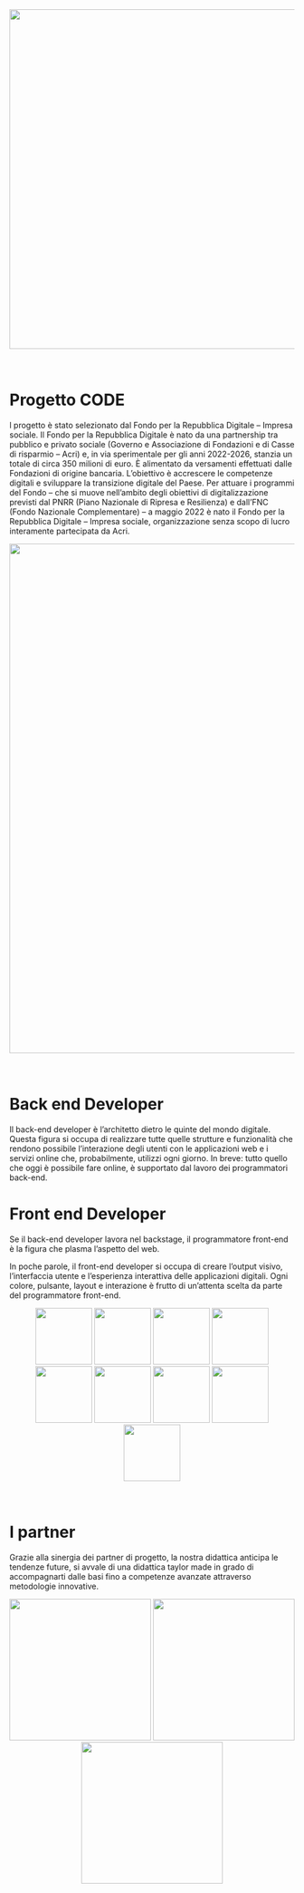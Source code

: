 <div align="center">
<img src="https://github.com/Anmol-Baranwal/Cool-GIFs-For-GitHub/assets/74038190/80728820-e06b-4f96-9c9e-9df46f0cc0a5" width="600">
</div>
<br><br>

# Progetto CODE

l progetto è stato selezionato dal Fondo per la Repubblica Digitale – Impresa sociale.
Il Fondo per la Repubblica Digitale è nato da una partnership tra pubblico e privato sociale (Governo e Associazione di Fondazioni e di Casse di risparmio – Acri) e, in via sperimentale per gli anni 2022-2026, stanzia un totale di circa 350 milioni di euro. È alimentato da versamenti effettuati dalle Fondazioni di origine bancaria. L’obiettivo è accrescere le competenze digitali e sviluppare la transizione digitale del Paese. Per attuare i programmi del Fondo – che si muove nell’ambito degli obiettivi di digitalizzazione previsti dal PNRR (Piano Nazionale di Ripresa e Resilienza) e dall’FNC (Fondo Nazionale Complementare) – a maggio 2022 è nato il Fondo per la Repubblica Digitale – Impresa sociale, organizzazione senza scopo di lucro interamente partecipata da Acri.
<div align="center">
<img src="https://user-images.githubusercontent.com/74038190/213910845-af37a709-8995-40d6-be59-724526e3c3d7.gif" width="900">
  </div>
<br><br>

# Back end Developer

Il back-end developer è l’architetto dietro le quinte del mondo digitale.
Questa figura si occupa di realizzare tutte quelle strutture e funzionalità che rendono possibile l’interazione degli utenti con le applicazioni web e i servizi online che, probabilmente, utilizzi ogni giorno.
In breve: tutto quello che oggi è possibile fare online, è supportato dal lavoro dei programmatori back-end.

# Front end Developer

Se il back-end developer lavora nel backstage, il programmatore front-end è la figura che plasma l’aspetto del web.

In poche parole, il front-end developer si occupa di creare l’output visivo, l’interfaccia utente e l’esperienza interattiva delle applicazioni digitali. Ogni colore, pulsante, layout e interazione è frutto di un’attenta scelta da parte del programmatore front-end.

<div align="center">
<img src="https://user-images.githubusercontent.com/74038190/212257454-16e3712e-945a-4ca2-b238-408ad0bf87e6.gif" width="100">
<img src="https://user-images.githubusercontent.com/74038190/212257468-1e9a91f1-b626-4baa-b15d-5c385dfa7ed2.gif" width="100">
<img src="https://user-images.githubusercontent.com/74038190/212257465-7ce8d493-cac5-494e-982a-5a9deb852c4b.gif" width="100">
<img src="https://user-images.githubusercontent.com/74038190/212257460-738ff738-247f-4445-a718-cdd0ca76e2db.gif" width="100">
<img src="https://user-images.githubusercontent.com/74038190/212281763-e6ecd7ef-c4aa-45b6-a97c-f33f6bb592bd.gif" width="100">
<img src="https://user-images.githubusercontent.com/74038190/212281775-b468df30-4edc-4bf8-a4ee-f52e1aaddc86.gif" width="100">
<img src="https://user-images.githubusercontent.com/74038190/212281780-0afd9616-8310-46e9-a898-c4f5269f1387.gif" width="100">
<img src="https://github.com/Anmol-Baranwal/Cool-GIFs-For-GitHub/assets/74038190/29fd6286-4e7b-4d6c-818f-c4765d5e39a9" width="100">
<img src="https://github.com/Anmol-Baranwal/Cool-GIFs-For-GitHub/assets/74038190/67f477ed-6624-42da-99f0-1a7b1a16eecb" width="100">
</div>
<br><br>

# I partner

Grazie alla sinergia dei partner di progetto, la nostra didattica anticipa le tendenze future, si avvale di una didattica taylor made in grado di accompagnarti dalle basi fino a competenze avanzate attraverso metodologie innovative.

<div align="center">
<img src="https://progettocode.it/wp-content/uploads/2023/07/8a28191b-c602-4652-9805-d4ae36fd24dc.png" width="250" >
<img src="https://progettocode.it/wp-content/uploads/2023/07/39a8739c-c923-4a28-a961-8b8afd2c1609.png" width="250" >
<img src="https://progettocode.it/wp-content/uploads/2023/07/e0f0e447-35b6-4e2e-825e-13dc09f9830f.png" width="250" >
</div>
